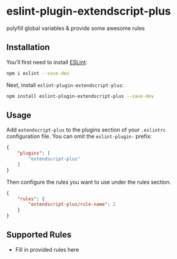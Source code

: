# eslint-plugin-extendscript-plus

polyfill global variables &amp; provide some awesome rules

## Installation

You'll first need to install [ESLint](https://eslint.org/):

```sh
npm i eslint --save-dev
```

Next, install `eslint-plugin-extendscript-plus`:

```sh
npm install eslint-plugin-extendscript-plus --save-dev
```

## Usage

Add `extendscript-plus` to the plugins section of your `.eslintrc` configuration file. You can omit the `eslint-plugin-` prefix:

```json
{
    "plugins": [
        "extendscript-plus"
    ]
}
```


Then configure the rules you want to use under the rules section.

```json
{
    "rules": {
        "extendscript-plus/rule-name": 2
    }
}
```

## Supported Rules

* Fill in provided rules here


